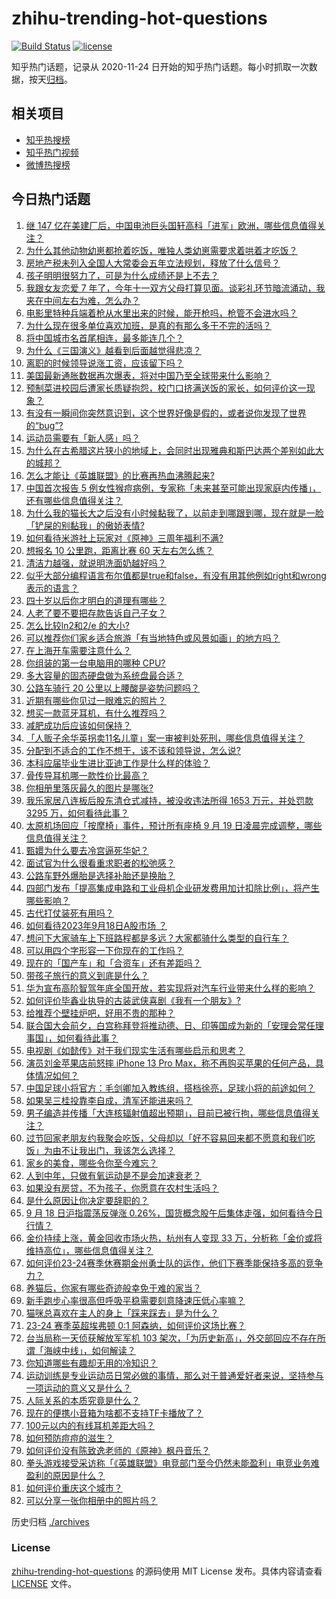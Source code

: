 # zhihu-trending-hot-questions

[![Build Status](https://github.com/justjavac/zhihu-trending-hot-questions/workflows/ci/badge.svg?branch=master)](https://github.com/justjavac/zhihu-trending-hot-questions/actions)
[![license](https://img.shields.io/github/license/justjavac/zhihu-trending-hot-questions)](https://github.com/justjavac/zhihu-trending-hot-questions/blob/master/LICENSE)

知乎热门话题，记录从 2020-11-24
日开始的知乎热门话题。每小时抓取一次数据，按天[归档](./archives)。

## 相关项目

- [知乎热搜榜](https://github.com/justjavac/zhihu-trending-top-search)
- [知乎热门视频](https://github.com/justjavac/zhihu-trending-hot-video)
- [微博热搜榜](https://github.com/justjavac/weibo-trending-hot-search)

## 今日热门话题

<!-- BEGIN -->
<!-- 最后更新时间 Tue Sep 19 2023 08:47:21 GMT+0800 (China Standard Time) -->

1. [继 147 亿在美建厂后，中国电池巨头国轩高科「进军」欧洲，哪些信息值得关注？](https://www.zhihu.com/question/622579033)
1. [为什么其他动物幼崽都抢着吃饭，唯独人类幼崽需要求着哄着才吃饭？](https://www.zhihu.com/question/620889402)
1. [房地产税未列入全国人大常委会五年立法规划，释放了什么信号？](https://www.zhihu.com/question/622547306)
1. [孩子明明很努力了，可是为什么成绩还是上不去？](https://www.zhihu.com/question/619934268)
1. [我跟女友恋爱 7 年了，今年十一双方父母打算见面。谈彩礼环节暗流涌动，我夹在中间左右为难，怎么办？](https://www.zhihu.com/question/620723739)
1. [电影里特种兵端着枪从水里出来的时候，能开枪吗，枪管不会进水吗？](https://www.zhihu.com/question/622359801)
1. [为什么现在很多单位喜欢加班，是真的有那么多干不完的活吗？](https://www.zhihu.com/question/622459816)
1. [将中国城市名首尾相连，最多能连几个？](https://www.zhihu.com/question/621926381)
1. [为什么《三国演义》越看到后面越觉得悲凉？](https://www.zhihu.com/question/395022342)
1. [离职的时候领导说涨工资，应该留下吗？](https://www.zhihu.com/question/622517926)
1. [美国最新通胀数据再次爆表，将对中国乃至全球带来什么影响？](https://www.zhihu.com/question/622195908)
1. [预制菜进校园后遭家长质疑抱怨，校门口挤满送饭的家长，如何评价这一现象？](https://www.zhihu.com/question/622198910)
1. [有没有一瞬间你突然意识到，这个世界好像是假的，或者说你发现了世界的“bug”?](https://www.zhihu.com/question/423433990)
1. [运动员需要有「新人感」吗？](https://www.zhihu.com/question/621888596)
1. [为什么在古希腊这片狭小的地域上，会同时出现雅典和斯巴达两个差别如此大的城邦？](https://www.zhihu.com/question/489050451)
1. [怎么才能让《英雄联盟》的比赛再热血沸腾起来?](https://www.zhihu.com/question/621386916)
1. [中国首次报告 5 例女性猴痘病例，专家称「未来甚至可能出现家庭内传播」，还有哪些信息值得关注？](https://www.zhihu.com/question/622561452)
1. [为什么我的猫长大之后没有小时候黏我了，以前走到哪跟到哪，现在就是一脸「铲屎的别黏我」的傲娇表情?](https://www.zhihu.com/question/617881292)
1. [如何看待米游社上玩家对《原神》三周年福利不满?](https://www.zhihu.com/question/622362611)
1. [想报名 10 公里跑，距离比赛 60 天左右怎么练？](https://www.zhihu.com/question/619845637)
1. [清洁力越强，就说明洗面奶越好吗？](https://www.zhihu.com/question/620424498)
1. [似乎大部分编程语言布尔值都是true和false，有没有用其他例如right和wrong表示的语言？](https://www.zhihu.com/question/622472887)
1. [四十岁以后你才明白的道理有哪些？](https://www.zhihu.com/question/21715274)
1. [人老了要不要把存款告诉自己子女？](https://www.zhihu.com/question/483077955)
1. [怎么比较ln2和2/e 的大小?](https://www.zhihu.com/question/424951230)
1. [可以推荐你们家乡适合旅游「有当地特色或风景如画」的地方吗？](https://www.zhihu.com/question/622001525)
1. [在上海开车需要注意什么？](https://www.zhihu.com/question/314923680)
1. [你组装的第一台电脑用的哪种 CPU?](https://www.zhihu.com/question/621797696)
1. [多大容量的固态硬盘做为系统盘最合适？](https://www.zhihu.com/question/620639307)
1. [公路车骑行 20 公里以上腰酸是姿势问题吗？](https://www.zhihu.com/question/619883563)
1. [近期有哪些你见过一眼难忘的照片？](https://www.zhihu.com/question/619502534)
1. [想买一款蓝牙耳机，有什么推荐吗？](https://www.zhihu.com/question/613563654)
1. [减肥成功后应该如何保持？](https://www.zhihu.com/question/619955365)
1. [「人贩子余华英拐卖11名儿童」案一审被判处死刑，哪些信息值得关注？](https://www.zhihu.com/question/622558042)
1. [分配到不适合的工作不想干，该不该和领导说，怎么说?](https://www.zhihu.com/question/621479900)
1. [本科应届毕业生进比亚迪工作是什么样的体验？](https://www.zhihu.com/question/620146834)
1. [骨传导耳机哪一款性价比最高？](https://www.zhihu.com/question/403479312)
1. [你相册里落灰最久的图片是哪张?](https://www.zhihu.com/question/611865648)
1. [我乐家居八连板后股东清仓式减持，被没收违法所得 1653 万元，并处罚款 3295 万，如何看待此事？](https://www.zhihu.com/question/622268931)
1. [太原机场回应「按摩椅」事件，预计所有座椅 9 月 19 日凌晨完成调整，哪些信息值得关注？](https://www.zhihu.com/question/622469651)
1. [甄嬛为什么要去冷宫逼死华妃？](https://www.zhihu.com/question/474185463)
1. [面试官为什么很看重求职者的松弛感？](https://www.zhihu.com/question/621141265)
1. [公路车野外爆胎是选择补胎还是换胎？](https://www.zhihu.com/question/619185706)
1. [四部门发布「提高集成电路和工业母机企业研发费用加计扣除比例」，将产生哪些影响？](https://www.zhihu.com/question/622658638)
1. [古代打仗装死有用吗？](https://www.zhihu.com/question/614719459)
1. [如何看待2023年9月18日A股市场 ？](https://www.zhihu.com/question/621972760)
1. [想问下大家骑车上下班路程都是多远？大家都骑什么类型的自行车？](https://www.zhihu.com/question/617459061)
1. [可以用四个字形容一下你现在的工作吗？](https://www.zhihu.com/question/621070374)
1. [现在的「国产车」和「合资车」还有差距吗？](https://www.zhihu.com/question/620897556)
1. [带孩子旅行的意义到底是什么？](https://www.zhihu.com/question/620149292)
1. [华为宣布高阶智驾年底全国开放，若实现将对汽车行业带来什么样的影响？](https://www.zhihu.com/question/621673825)
1. [如何评价毕鑫业执导的古装武侠喜剧《我有一个朋友》?](https://www.zhihu.com/question/620676192)
1. [给推荐个壁挂炉吧，好用不贵的那种？](https://www.zhihu.com/question/534158987)
1. [联合国大会前夕，白宫称拜登将推动德、日、印等国成为新的「安理会常任理事国」，如何看待此事？](https://www.zhihu.com/question/622582698)
1. [电视剧《如懿传》对于我们现实生活有哪些启示和思考？](https://www.zhihu.com/question/622285942)
1. [演员刘金苹果店前怒摔 iPhone 13 Pro Max，称不再购买苹果的任何产品，具体情况如何？](https://www.zhihu.com/question/622504644)
1. [中国足球小将官方：毛剑卿加入教练组，搭档徐亮，足球小将的前途如何？](https://www.zhihu.com/question/622346480)
1. [如果吴三桂投靠李自成，清军还能进来吗？](https://www.zhihu.com/question/583709688)
1. [男子编造并传播「大连核辐射值超出预期」，目前已被行拘，哪些信息值得关注？](https://www.zhihu.com/question/622338718)
1. [过节回家老朋友约我聚会吃饭，父母却以「好不容易回来都不愿意和我们吃饭」为由不让我出门，我该怎么选择？](https://www.zhihu.com/question/621684297)
1. [家乡的美食，哪些令你至今难忘？](https://www.zhihu.com/question/561252175)
1. [人到中年，只做有氧运动是不是会加速衰老？](https://www.zhihu.com/question/621626618)
1. [如果没有房贷，不为孩子，你愿意在农村生活吗？](https://www.zhihu.com/question/622288868)
1. [是什么原因让你决定要辞职的？](https://www.zhihu.com/question/621741875)
1. [9 月 18 日沪指震荡反弹涨 0.26%，国货概念股午后集体走强，如何看待今日行情？](https://www.zhihu.com/question/622547302)
1. [金价持续上涨，黄金回收市场火热，杭州有人变现 33 万，分析称「金价或将维持高位」，哪些信息值得关注？](https://www.zhihu.com/question/622560650)
1. [如何评价23-24赛季休赛期金州勇士队的运作，他们下赛季能保持多高的竞争力？](https://www.zhihu.com/question/622509000)
1. [养猫后，你家有哪些奇迹般幸免于难的家当？](https://www.zhihu.com/question/621405391)
1. [新手跑步心率很高但呼吸平稳需要刻意降速压低心率嘛？](https://www.zhihu.com/question/618015161)
1. [猫咪总喜欢在主人的身上「踩来踩去」是为什么？](https://www.zhihu.com/question/620600477)
1. [23-24 赛季英超埃弗顿 0:1 阿森纳，如何评价这场比赛？](https://www.zhihu.com/question/622508028)
1. [台当局称一天侦获解放军军机 103 架次，「为历史新高」，外交部回应不存在所谓「海峡中线」，如何解读？](https://www.zhihu.com/question/622564171)
1. [你知道哪些有趣却无用的冷知识？](https://www.zhihu.com/question/497709671)
1. [运动训练是专业运动员日常必做的事情，那么对于普通爱好者来说，坚持参与一项运动的意义又是什么？](https://www.zhihu.com/question/621888369)
1. [人际关系的本质究竟是什么？](https://www.zhihu.com/question/618022601)
1. [现在的便携小音箱为啥都不支持TF卡播放了？](https://www.zhihu.com/question/612021293)
1. [100元以内的有线耳机差距大吗？](https://www.zhihu.com/question/620110708)
1. [如何预防痘痘的滋生？](https://www.zhihu.com/question/621240928)
1. [如何评价没有陈致逸老师的《原神》枫丹音乐？](https://www.zhihu.com/question/621764665)
1. [拳头游戏接受采访称「《英雄联盟》电竞部门至今仍然未能盈利」电竞业务难盈利的原因是什么？](https://www.zhihu.com/question/622006647)
1. [如何评价重庆这个城市？](https://www.zhihu.com/question/20715754)
1. [可以分享一张你相册中的照片吗？](https://www.zhihu.com/question/617746009)

<!-- END -->

历史归档 [./archives](./archives)

### License

[zhihu-trending-hot-questions](https://github.com/justjavac/zhihu-trending-hot-questions)
的源码使用 MIT License 发布。具体内容请查看 [LICENSE](./LICENSE) 文件。
